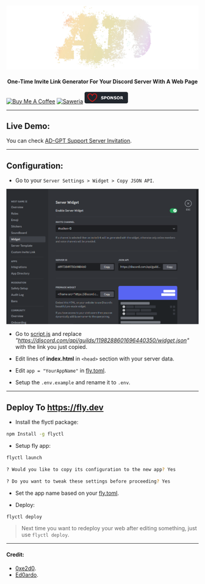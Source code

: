 <center><img src="public/sign.png" /></center>

<center>
    <h4>One-Time Invite Link Generator For Your Discord Server With A Web Page</h4>
</center>

<a href="https://www.buymeacoffee.com/agcrisbp" target="_blank"><img src="https://cdn.buymeacoffee.com/buttons/v2/default-yellow.png" alt="Buy Me A Coffee" style="height: 32px !important;width: 114px !important;" ></a>
<a href="https://saweria.co/agcrisbp" target="_blank"><img src="https://bio.aghea.site/saweria-button.png" alt="Saweria" style="height: 30px !important;width: 114px !important;" ></a>
<a href="https://github.com/sponsors/agcrisbp" target="_blank"><img src="public/sponsor-badge.svg" alt="Github Sponsor" style="height: 30px !important;width: 114px !important;" ></a>

---

## Live Demo:

You can check [AD-GPT Support Server Invitation](https://aghea.fly.dev).

---

## Configuration:

- Go to your `Server Settings > Widget > Copy JSON API`.

![Widget](public/widget.png)

- Go to [script.js](public/script.js) and replace _"https://discord.com/api/guilds/1198288601696440350/widget.json"_ with the link you just copied.

- Edit lines of **index.html** in `<head>` section with your server data.

- Edit `app = "YourAppName"` in [fly.toml](fly.toml).

- Setup the `.env.example` and rename it to `.env`.

---

## Deploy To https://fly.dev

- Install the flyctl package:

```bash
npm Install -g flyctl
```

- Setup fly app:

```bash
flyctl launch
```

```bash
? Would you like to copy its configuration to the new app? Yes
```

```bash
? Do you want to tweak these settings before proceeding? Yes
```

- Set the app name based on your [fly.toml](fly.toml).

- Deploy:

```bash
flyctl deploy
```

> Next time you want to redeploy your web after editing something, just use `flyctl deploy`.

---

#### Credit:

- [0xe2d0](https://github.com/0xe2d0).
- [Ed0ardo](https://github.com/Ed0ardo).